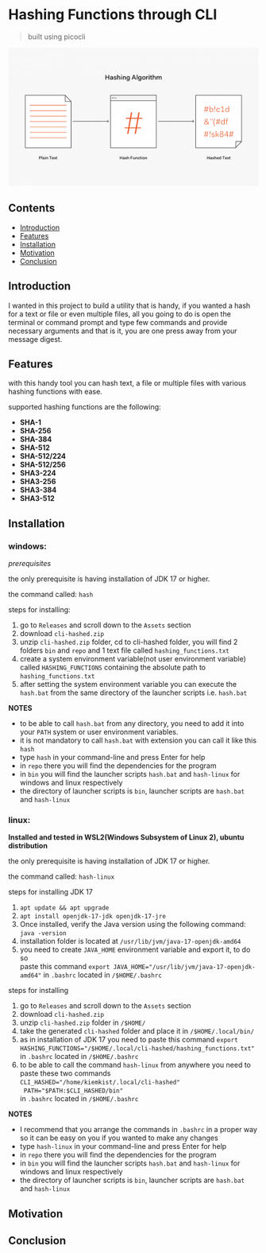 # Hashing Functions through CLI

> built using picocli

<p align="center">
  <img src="./misc/README-images/600px-Hashing.png" />
</p>

## Contents
- [Introduction](#introduction)
- [Features](#features)
- [Installation](#installation) 
- [Motivation](#motivation) 
- [Conclusion](#conclusion)


## Introduction

I wanted in this project to build a utility that is handy, if you wanted a hash for a text or file or even multiple files, all you going to do is open
the terminal or command prompt and type few commands and provide necessary arguments and that is it, you are one press away from your message digest. 

## Features

with this handy tool you can hash text, a file or multiple files with various hashing functions
with ease.

supported hashing functions are the following:
- **SHA-1**
- **SHA-256**
- **SHA-384**
- **SHA-512**
- **SHA-512/224**
- **SHA-512/256**
- **SHA3-224**
- **SHA3-256**
- **SHA3-384**
- **SHA3-512**


## Installation


### windows:

*prerequisites*
    
the only prerequisite is having installation of JDK 17 or higher.

the command called: `hash`

steps for installing:
1. go to `Releases` and scroll down to the `Assets` section
2. download `cli-hashed.zip`
3. unzip `cli-hashed.zip` folder, cd to cli-hashed folder, you will find 2 folders `bin` and `repo` and 1 text file called `hashing_functions.txt` 
4. create a system environment variable(not user environment variable) called `HASHING_FUNCTIONS` containing the absolute path to `hashing_functions.txt`
5. after setting the system environment variable you can execute the `hash.bat` from the same directory of the launcher scripts i.e. `hash.bat`

**NOTES**
- to be able to call `hash.bat` from any directory, you need to add it into your `PATH` system or user environment variables.
- it is not mandatory to call `hash.bat` with extension you can call it like this `hash`
- type `hash` in your command-line and press Enter for help 
- in `repo` there you will find the dependencies for the program
- in `bin` you will find the launcher scripts `hash.bat` and `hash-linux` for windows and linux respectively
- the directory of launcher scripts is `bin`, launcher scripts are `hash.bat` and `hash-linux`

### linux:

**Installed and tested in WSL2(Windows Subsystem of Linux 2), ubuntu distribution**


the only prerequisite is having installation of JDK 17 or higher.

the command called: `hash-linux`

steps for installing JDK 17
1. `apt update && apt upgrade`
2. `apt install openjdk-17-jdk openjdk-17-jre`
3. Once installed, verify the Java version using the following command: `java -version`
4. installation folder is located at `/usr/lib/jvm/java-17-openjdk-amd64`
5. you need to create `JAVA_HOME` environment variable and export it, to do so<br>paste this command `export JAVA_HOME="/usr/lib/jvm/java-17-openjdk-amd64"` in `.bashrc` located in `/$HOME/.bashrc`


steps for installing 

1. go to `Releases` and scroll down to the `Assets` section
2. download `cli-hashed.zip`
3. unzip `cli-hashed.zip` folder in `/$HOME/`
4. take the generated `cli-hashed` folder and place it in `/$HOME/.local/bin/`
5. as in installation of JDK 17 you need to paste this command `export HASHING_FUNCTIONS="/$HOME/.local/cli-hashed/hashing_functions.txt"` in `.bashrc` located in `/$HOME/.bashrc`
6. to be able to call the command `hash-linux` from anywhere you need to paste these two commands<br> `CLI_HASHED="/home/kiemkist/.local/cli-hashed"
 `<br>` PATH="$PATH:$CLI_HASHED/bin"`<br> in `.bashrc` located in `/$HOME/.bashrc`


**NOTES**
- I recommend that you arrange the commands in `.bashrc` in a proper way so it can be easy on you if you wanted to make any changes
- type `hash-linux` in your command-line and press Enter for help
- in `repo` there you will find the dependencies for the program
- in `bin` you will find the launcher scripts `hash.bat` and `hash-linux` for windows and linux respectively
- the directory of launcher scripts is `bin`, launcher scripts are `hash.bat` and `hash-linux`

## Motivation

## Conclusion






















